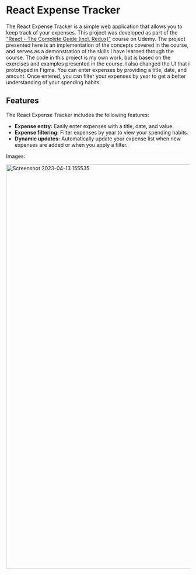 # React Expense Tracker

The React Expense Tracker is a simple web application that allows you to keep track of your expenses. This project was developed as part of the ["React - The Complete Guide (incl. Redux)"](https://www.udemy.com/course/react-the-complete-guide-incl-redux/) course on Udemy. The project presented here is an implementation of the concepts covered in the course, and serves as a demonstration of the skills I have learned through the course. The code in this project is my own work, but is based on the exercises and examples presented in the course. I also changed the UI that i prototyped in Figma. You can enter expenses by providing a title, date, and amount. Once entered, you can filter your expenses by year to get a better understanding of your spending habits.

## Features

The React Expense Tracker includes the following features:

-   **Expense entry:** Easily enter expenses with a title, date, and value.
-   **Expense filtering:** Filter expenses by year to view your spending habits.
-   **Dynamic updates:** Automatically update your expense list when new expenses are added or when you apply a filter.

Images:

<img width="1106" alt="Screenshot 2023-04-13 155535" src="https://user-images.githubusercontent.com/65426858/231781503-e48dd4ce-bbf6-4c6c-b6af-ec5a3539bf1b.png">





